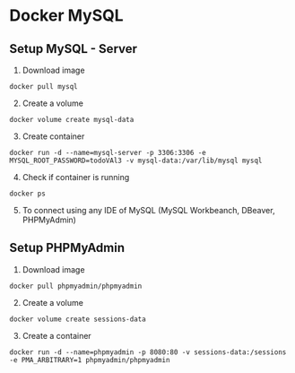 # Docker MySQL

## Setup MySQL - Server

1. Download image

```
docker pull mysql
```

2. Create a volume

```
docker volume create mysql-data
```

3. Create container

```
docker run -d --name=mysql-server -p 3306:3306 -e MYSQL_ROOT_PASSWORD=todoVAl3 -v mysql-data:/var/lib/mysql mysql
```

4. Check if container is running

```
docker ps
```

5. To connect using any IDE of MySQL (MySQL Workbeanch, DBeaver, PHPMyAdmin)

## Setup PHPMyAdmin

1. Download image

```
docker pull phpmyadmin/phpmyadmin
```

2. Create a volume

```
docker volume create sessions-data
```

3. Create a container

```
docker run -d --name=phpmyadmin -p 8080:80 -v sessions-data:/sessions -e PMA_ARBITRARY=1 phpmyadmin/phpmyadmin
```
